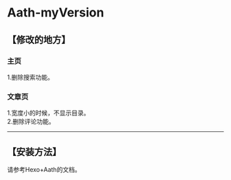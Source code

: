 # Aath-myVersion
 
## 【修改的地方】

### 主页
1.删除搜索功能。

### 文章页
1.宽度小的时候，不显示目录。  
2.删除评论功能。

-------
## 【安装方法】
请参考Hexo+Aath的文档。
